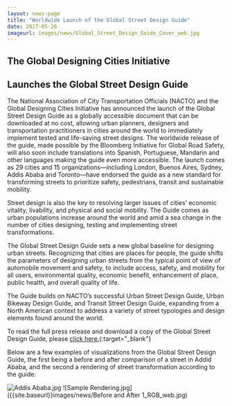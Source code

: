 ```yaml
---
layout: news-page
title: "Worldwide Launch of the Global Street Design Guide"
date: 2017-05-26
imageurl: images/news/Global_Street_Design_Guide_Cover_web.jpg
---
```


<div class="multiline">
<h2><span class="ornament-news">The Global Designing Cities Initiative</span></h2>
<h2><span class="ornament-news">Launches the Global Street Design Guide</span></h2>
</div>

The National Association of City Transportation Officials (NACTO) and the Global Designing Cities Initiative has announced the launch of the Global Street Design Guide as a globally accessible document that can be downloaded at no cost, allowing urban planners, designers and transportation practitioners in cities around the world to immediately implement tested and life-saving street designs. The worldwide release of the guide, made possible by the Bloomberg Initiative for Global Road Safety, will also soon include translations into Spanish, Portuguese, Mandarin and other languages making the guide even more accessible. The launch comes as 29 cities and 15 organizations—including London, Buenos Aires, Sydney, Addis Ababa and Toronto—have endorsed the guide as a new standard for transforming streets to prioritize safety, pedestrians, transit and sustainable mobility.

Street design is also the key to resolving larger issues of cities’ economic vitality, livability, and physical and social mobility. The Guide comes as urban populations increase around the world and amid a sea change in the number of cities designing, testing and implementing street transformations.

The Global Street Design Guide sets a new global baseline for designing urban streets. Recognizing that cities are places for people, the guide shifts the parameters of designing urban streets from the typical point of view of automobile movement and safety, to include access, safety, and mobility for all users, environmental quality, economic benefit, enhancement of place, public health, and overall quality of life.

The Guide builds on NACTO’s successful Urban Street Design Guide, Urban Bikeway Design Guide, and Transit Street Design Guide, expanding from a North American context to address a variety of street typologies and design elements found around the world.

To read the full press release and download a copy of the Global Street Design Guide, please [click here.](https://globaldesigningcities.org/press-packet/worldwide-launch-global-street-design-guide/){:target="_blank"}

Below are a few examples of visualizations from the Global Street Design Guide, the first being a before and after comparison of a street in Addid Ababa, and the second a rendering of street transformation according to the guide:

![Addis Ababa.jpg]({{site.baseurl}}images/news/Addis_Ababa_Before_After_web.jpg)
![Sample Rendering.jpg]({{site.baseurl}}images/news/Before and After 1_RGB_web.jpg)
